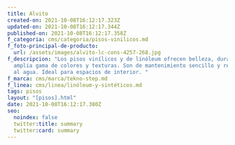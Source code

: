 ```yaml
---
title: Alvito
created-on: 2021-10-08T16:12:17.323Z
updated-on: 2021-10-08T16:12:17.344Z
published-on: 2021-10-08T16:12:17.358Z
f_categoria: cms/categoria/pisos-vinilicos.md
f_foto-principal-de-producto:
  url: /assets/images/alvito-lc-cons-4257-268.jpg
f_descripcion: "Los pisos vinílicos y de linóleum ofrecen belleza, durabilidad y
  amplia gama de colores y texturas. Son de mantenimiento sencillo y resistentes
  al agua. Ideal para espacios de interior. "
f_marca: cms/marca/tekno-step.md
f_linea: cms/linea/linóleum-y-sintéticos.md
tags: pisos
layout: "[pisos].html"
date: 2021-10-08T16:12:17.380Z
seo:
  noindex: false
  twitter:title: summary
  twitter:card: summary
---
```

